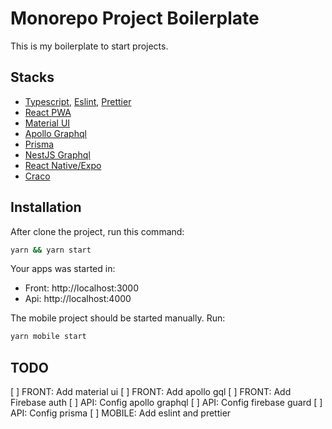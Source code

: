 # Monorepo Project Boilerplate

This is my boilerplate to start projects.

## Stacks
- [Typescript](https://www.typescriptlang.org/), [Eslint](https://eslint.org/), [Prettier](https://prettier.io/)
- [React PWA](https://create-react-app.dev/docs/making-a-progressive-web-app/)
- [Material UI](https://mui.com/)
- [Apollo Graphql](https://www.apollographql.com/docs/react/)
- [Prisma](https://www.prisma.io/)
- [NestJS Graphql](https://docs.nestjs.com/graphql/quick-start)
- [React Native/Expo](https://expo.dev/)
- [Craco](https://github.com/gsoft-inc/craco)

## Installation
After clone the project, run this command:

```bash
yarn && yarn start
```

Your apps was started in:
- Front: http://localhost:3000
- Api: http://localhost:4000

The mobile project should be started manually. Run:

```bash
yarn mobile start
```

## TODO
[ ] FRONT: Add material ui
[ ] FRONT: Add apollo gql
[ ] FRONT: Add Firebase auth
[ ] API: Config apollo graphql
[ ] API: Config firebase guard
[ ] API: Config prisma
[ ] MOBILE: Add eslint and prettier
